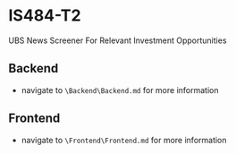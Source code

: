 # IS484-T2
 UBS News Screener For Relevant Investment Opportunities

## Backend 
- navigate to `\Backend\Backend.md` for more information

## Frontend 
- navigate to `\Frontend\Frontend.md` for more information